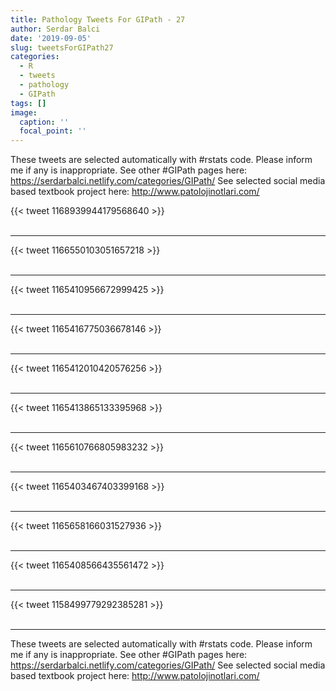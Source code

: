 ```yaml
---
title: Pathology Tweets For GIPath - 27
author: Serdar Balci
date: '2019-09-05'
slug: tweetsForGIPath27
categories:
  - R
  - tweets
  - pathology
  - GIPath
tags: []
image:
  caption: ''
  focal_point: ''
---
```



These tweets are selected automatically with #rstats code. Please inform me if any is inappropriate.
See other #GIPath pages here: https://serdarbalci.netlify.com/categories/GIPath/ 
See selected social media based textbook project here: http://www.patolojinotlari.com/

{{< tweet 1168939944179568640 >}}
<br>
<br>
<hr>
{{< tweet 1166550103051657218 >}}
<br>
<br>
<hr>
{{< tweet 1165410956672999425 >}}
<br>
<br>
<hr>
{{< tweet 1165416775036678146 >}}
<br>
<br>
<hr>
{{< tweet 1165412010420576256 >}}
<br>
<br>
<hr>
{{< tweet 1165413865133395968 >}}
<br>
<br>
<hr>
{{< tweet 1165610766805983232 >}}
<br>
<br>
<hr>
{{< tweet 1165403467403399168 >}}
<br>
<br>
<hr>
{{< tweet 1165658166031527936 >}}
<br>
<br>
<hr>
{{< tweet 1165408566435561472 >}}
<br>
<br>
<hr>
{{< tweet 1158499779292385281 >}}
<br>
<br>
<hr>


These tweets are selected automatically with #rstats code. Please inform me if any is inappropriate.
See other #GIPath pages here: https://serdarbalci.netlify.com/categories/GIPath/ 
See selected social media based textbook project here: http://www.patolojinotlari.com/
